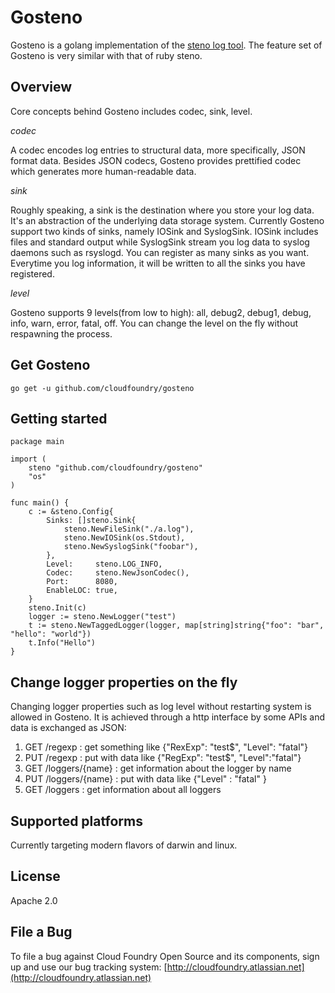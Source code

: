 # Gosteno

Gosteno is a golang implementation of the
[steno log tool](https://github.com/cloudfoundry/steno).  The feature set of Gosteno is very similar with that of ruby steno.

## Overview

Core concepts behind Gosteno includes codec, sink, level.

*codec*

A codec encodes log entries to structural data, more specifically, JSON format data. Besides JSON codecs, Gosteno provides prettified codec which generates more human-readable data.

*sink*

Roughly speaking, a sink is the destination where you store your log data. It's an abstraction of the underlying data storage system. Currently Gosteno support two kinds of sinks, namely IOSink and SyslogSink. IOSink includes files and standard output while SyslogSink stream you log data to syslog daemons such as rsyslogd. You can register as many sinks as you want. Everytime you log information, it will be written to all the sinks you have registered. 

*level*

Gosteno supports 9 levels(from low to high): all, debug2, debug1, debug, info, warn, error, fatal, off. You can change the level on the fly without respawning the process.

## Get Gosteno

    go get -u github.com/cloudfoundry/gosteno

## Getting started

    package main

    import (
        steno "github.com/cloudfoundry/gosteno"
        "os"
    )

    func main() {
        c := &steno.Config{
            Sinks: []steno.Sink{
                steno.NewFileSink("./a.log"),
                steno.NewIOSink(os.Stdout),
                steno.NewSyslogSink("foobar"),
            },
            Level:     steno.LOG_INFO,
            Codec:     steno.NewJsonCodec(),
            Port:      8080,
            EnableLOC: true,
        }
        steno.Init(c)
        logger := steno.NewLogger("test")
        t := steno.NewTaggedLogger(logger, map[string]string{"foo": "bar", "hello": "world"})
        t.Info("Hello")
    }

## Change logger properties on the fly

Changing logger properties such as log level without restarting system is allowed in Gosteno. It is achieved through a http interface by some APIs and data is exchanged as JSON:

  1. GET /regexp : get something like {"RexExp": "test$", "Level": "fatal"}
  2. PUT /regexp : put with data like {"RegExp": "test$", "Level":"fatal"}
  3. GET /loggers/{name} : get information about the logger by name
  4. PUT /loggers/{name} : put with data like {"Level" : "fatal" }
  5. GET /loggers : get information about all loggers

## Supported platforms

Currently targeting modern flavors of darwin and linux.

## License

Apache 2.0

## File a Bug

To file a bug against Cloud Foundry Open Source and its components, sign up and use our
bug tracking system: [http://cloudfoundry.atlassian.net](http://cloudfoundry.atlassian.net)

